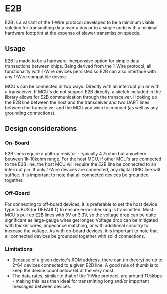 # E2B
E2B is a variant of the 1-Wire protocol developed to be a minimum viable solution for transmitting data over a bus or to a single node with a minimal hardware footprint at the expense of slower transmission speeds.

## Usage
E2B is made to be a hardware-inexpensive option for simple data transactions between chips. Being derived from the 1-Wire protocol, all functionality with 1-Wire devices persisted so E2B can also interface with any 1-Wire compatible device.

MCU's can be connected in two ways: Directly with an interrupt pin or with a transceiver. If MCU's do not support E2B directly, a sketch included in the library allows for E2B communication through the transceiver. Hooking up the E2B line between the host and the transceiver and two UART lines between the transceiver and the MCU you wish to connect (as well as any grounding connections).

## Design considerations
### On-Board
E2B lines require a pull-up resistor - typically 4.7kohm but anywhere between 1k-10kohm range. For the host MCU, if other MCU's are connected to the E2B line, the host MCU will require the E2B line be connected to an interrupt pin. If only 1-Wire devices are connected, any digital GPIO line will suffice. It is important to note that all connected devices be grounded together.

### Off-Board
For connecting to off-board devices, it is preferable to set the host device type to BUS (or DEFAULT) to ensure error-checking is transmitted. Most MCU's pull up E2B lines with 5V or 3.3V, so the voltage drop can be quite significant as large-gauge wires get longer. Voltage drop can be mitigated with thicker wires, impedance matching, or with additional circuitry to increase the voltage. As with on-board devices, it is important to note that all connected devices be grounded together with solid connections.

### Limitations
- Because of a given device's ROM address, there can (in theory) be up to 2^64 devices connected to a given E2B line. A good rule of thumb is to keep the device count below 64 at the very most.
- The data rates, similar to that of the 1-Wire protocol, are around 11.5kbps - making this less than ideal for transmitting long and/or important messages between devices.
